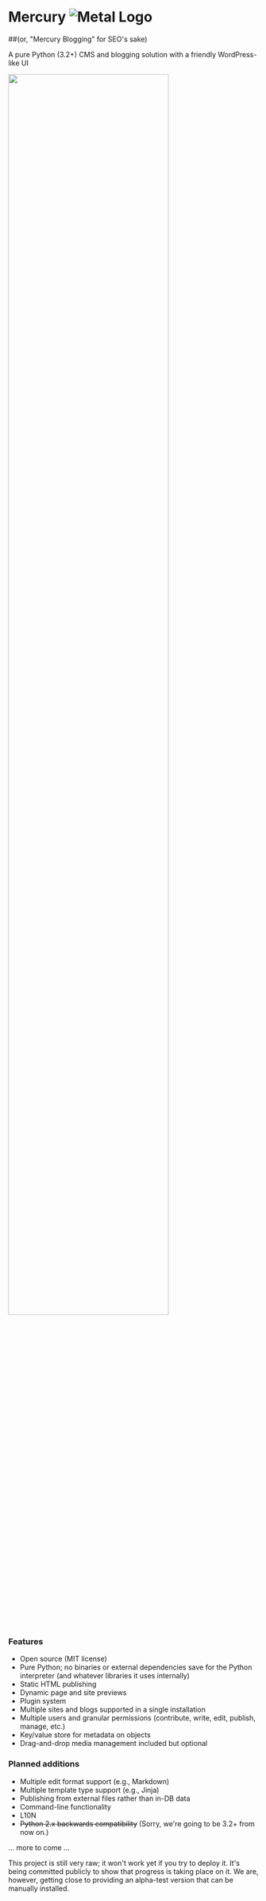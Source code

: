 # Mercury ![Metal Logo](http://metal.genjipress.com/media/metal-logo.png)
##(or, "Mercury Blogging" for SEO's sake)

A pure Python (3.2+) CMS and blogging solution with a friendly WordPress-like UI

<a href="http://metal.genjipress.com/media/metal-ui-april-2016.png" target="_blank">
<img src="http://metal.genjipress.com/media/metal-ui-april-2016.png" style="margin: auto;width:80%"></a>

### Features
* Open source (MIT license)
* Pure Python; no binaries or external dependencies save for the Python interpreter (and whatever libraries it uses internally)
* Static HTML publishing
* Dynamic page and site previews
* Plugin system
* Multiple sites and blogs supported in a single installation
* Multiple users and granular permissions (contribute, write, edit, publish, manage, etc.)
* Key/value store for metadata on objects
* Drag-and-drop media management included but optional

### Planned additions
* Multiple edit format support (e.g., Markdown)
* Multiple template type support (e.g., Jinja)
* Publishing from external files rather than in-DB data
* Command-line functionality
* L10N
* ~~Python 2.x backwards compatibility~~ (Sorry, we're going to be 3.2+ from now on.)

... more to come ...

This project is still very raw; it won't work yet if you try to deploy it. It's being
committed publicly to show that progress is taking place on it. We are, however,
getting close to providing an alpha-test version that can be manually installed.
